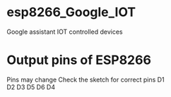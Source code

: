 # esp8266_Google_IOT
Google assistant IOT controlled devices

# Output pins of ESP8266 

Pins may change Check the sketch for correct pins
 D1     
 D2
 D3
 D5
 D6
 D4

